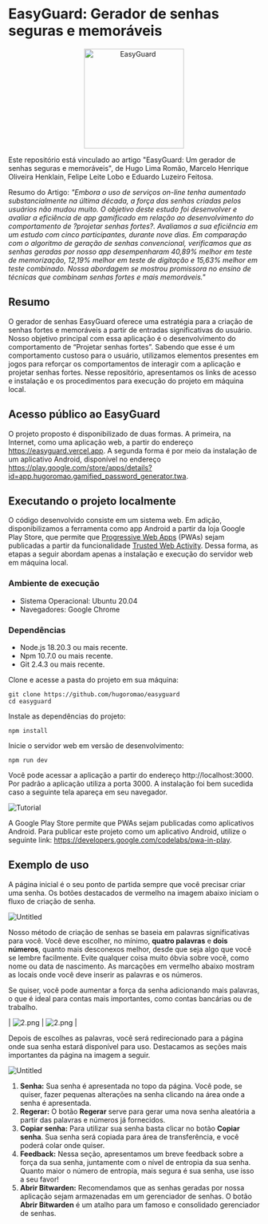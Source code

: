 # EasyGuard: Gerador de senhas seguras e memoráveis

<p align="center"><img src="./public/survey1.png" alt="EasyGuard" height="200" /></p>

Este repositório está vinculado ao artigo "EasyGuard: Um gerador de senhas seguras e memoráveis", de Hugo Lima Romão, Marcelo Henrique Oliveira Henklain, Felipe Leite Lobo e Eduardo Luzeiro Feitosa.

Resumo do Artigo: _"Embora o uso de serviços on-line tenha aumentado substancialmente na última década, a força das senhas criadas pelos usuários não mudou muito. O objetivo deste estudo foi desenvolver e avaliar a eficiência de app gamificado em relação ao desenvolvimento do comportamento de ?projetar senhas fortes?. Avaliamos a sua eficiência em um estudo com cinco participantes, durante nove dias. Em comparação com o algoritmo de geração de senhas convencional, verificamos que as senhas geradas por nosso app desempenharam 40,89% melhor em teste de memorização, 12,19% melhor em teste de digitação e 15,63% melhor em teste combinado. Nossa abordagem se mostrou promissora no ensino de técnicas que combinam senhas fortes e mais memoráveis."_

## Resumo

O gerador de senhas EasyGuard oferece uma estratégia para a criação de senhas fortes e memoráveis a partir de entradas significativas do usuário. Nosso objetivo principal com essa aplicação é o desenvolvimento do comportamento de “Projetar senhas fortes”. Sabendo que esse é um comportamento custoso para o usuário, utilizamos elementos presentes em jogos para reforçar os comportamentos de interagir com a aplicação e projetar senhas fortes. Nesse repositório, apresentamos os links de acesso e instalação e os procedimentos para execução do projeto em máquina local.

## Acesso público ao EasyGuard

O projeto proposto é disponibilizado de duas formas. A primeira, na Internet, como uma aplicação web, a partir do endereço <https://easyguard.vercel.app>. A segunda forma é por meio da instalação de um aplicativo Android, disponível no endereço <https://play.google.com/store/apps/details?id=app.hugoromao.gamified_password_generator.twa>.

## Executando o projeto localmente

O código desenvolvido consiste em um sistema web. Em adição, disponibilizamos a ferramenta como app Android a partir da loja Google Play Store, que permite que [Progressive Web Apps](https://developer.mozilla.org/en-US/docs/Web/Progressive_web_apps) (PWAs) sejam publicadas a partir da funcionalidade [Trusted Web Activity](https://developer.chrome.com/docs/android/trusted-web-activity). Dessa forma, as etapas a seguir abordam apenas a instalação e execução do servidor web em máquina local.

### Ambiente de execução

- Sistema Operacional: Ubuntu 20.04
- Navegadores: Google Chrome

### Dependências

- Node.js 18.20.3 ou mais recente.
- Npm 10.7.0 ou mais recente.
- Git 2.4.3 ou mais recente.

Clone e acesse a pasta do projeto em sua máquina:

```
git clone https://github.com/hugoromao/easyguard
cd easyguard
```

Instale as dependências do projeto:

```
npm install
```

Inicie o servidor web em versão de desenvolvimento:

```
npm run dev
```

Você pode acessar a aplicação a partir do endereço http://localhost:3000. Por padrão a aplicação utiliza a porta 3000. A instalação foi bem sucedida caso a seguinte tela apareça em seu navegador.

<img src="./public/screen.png" alt="Tutorial"/>

A Google Play Store permite que PWAs sejam publicadas como aplicativos Android. Para publicar este projeto como um aplicativo Android, utilize o seguinte link: <https://developers.google.com/codelabs/pwa-in-play>.

## Exemplo de uso

A página inicial é o seu ponto de partida sempre que você precisar criar uma senha. Os botões destacados de vermelho na imagem abaixo iniciam o fluxo de criação de senha.

![Untitled](/public/EasyGuard%20Manual%20passo%20a%20passo%20f9cecd0d65af4f0cb1cadbc77d2c039d/Untitled.png)

Nosso método de criação de senhas se baseia em palavras significativas para você. Você deve escolher, no mínimo, **quatro palavras** e **dois números**, quanto mais desconexos melhor, desde que seja algo que você se lembre facilmente. Evite qualquer coisa muito óbvia sobre você, como nome ou data de nascimento. As marcações em vermelho abaixo mostram as locais onde você deve inserir as palavras e os números.

Se quiser, você pode aumentar a força da senha adicionando mais palavras, o que é ideal para contas mais importantes, como contas bancárias ou de trabalho.

| ![2.png](/public/EasyGuard%20Manual%20passo%20a%20passo%20f9cecd0d65af4f0cb1cadbc77d2c039d/Untitled%201.png) | ![2.png](/public/EasyGuard%20Manual%20passo%20a%20passo%20f9cecd0d65af4f0cb1cadbc77d2c039d/Untitled%202.png) |

Depois de escolhes as palavras, você será redirecionado para a página onde sua senha estará disponível para uso. Destacamos as seções mais importantes da página na imagem a seguir.

![Untitled](/public/EasyGuard%20Manual%20passo%20a%20passo%20f9cecd0d65af4f0cb1cadbc77d2c039d/Untitled%203.png)

1. **Senha:** Sua senha é apresentada no topo da página. Você pode, se quiser, fazer pequenas alterações na senha clicando na área onde a senha é apresentada.
2. **Regerar:** O botão **Regerar** serve para gerar uma nova senha aleatória a partir das palavras e números já fornecidos.
3. **Copiar senha:** Para utilizar sua senha basta clicar no botão **Copiar senha**. Sua senha será copiada para área de transferência, e você poderá colar onde quiser.
4. **Feedback:** Nessa seção, apresentamos um breve feedback sobre a força da sua senha, juntamente com o nível de entropia da sua senha. Quanto maior o número de entropia, mais segura é sua senha, use isso a seu favor!
5. **Abrir Bitwarden:** Recomendamos que as senhas geradas por nossa aplicação sejam armazenadas em um gerenciador de senhas. O botão **Abrir Bitwarden** é um atalho para um famoso e consolidado gerenciador de senhas.
